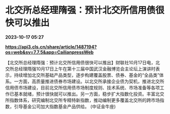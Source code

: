 # 北交所总经理隋强：预计北交所信用债很快可以推出

**2023-10-17 05:27**

**https://api3.cls.cn/share/article/1487194?os=web&sv=7.7.5&app=CailianpressWeb**

【北交所总经理隋强：预计北交所信用债很快可以推出】财联社10月17日电，北交所总经理隋强10月17日上午在第十三届中国武汉金融博览会主论坛上演讲时表示，持续增加北交所基础产品类型，逐步构建覆盖股票、债券、基金的“全品类”体系。一方面，高质量推进债券市场建设。以北交所承接企业债为契机，推进北交所信用债市场建设，目前北交所信用债市场制度规则、技术系统、市场准备等各项工作已基本就绪，预计很快就可以推出。另一方面，稳步扩大指数化投资。丰富北交所指数体系，研究编制北交所专精特新指数，推动编制更多覆盖北交所的跨市场指数，引导基金公司加大指数基金产品供给。 (中证金牛座)